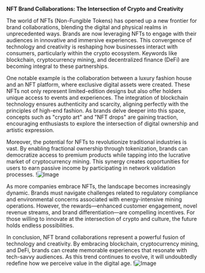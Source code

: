 **NFT Brand Collaborations: The Intersection of Crypto and Creativity**

The world of NFTs (Non-Fungible Tokens) has opened up a new frontier for brand collaborations, blending the digital and physical realms in unprecedented ways. Brands are now leveraging NFTs to engage with their audiences in innovative and immersive experiences. This convergence of technology and creativity is reshaping how businesses interact with consumers, particularly within the crypto ecosystem. Keywords like blockchain, cryptocurrency mining, and decentralized finance (DeFi) are becoming integral to these partnerships.

One notable example is the collaboration between a luxury fashion house and an NFT platform, where exclusive digital assets were created. These NFTs not only represent limited-edition designs but also offer holders unique access to events and experiences. The integration of blockchain technology ensures authenticity and scarcity, aligning perfectly with the principles of high-end fashion. As brands delve deeper into this space, concepts such as "crypto art" and "NFT drops" are gaining traction, encouraging enthusiasts to explore the intersection of digital ownership and artistic expression.

Moreover, the potential for NFTs to revolutionize traditional industries is vast. By enabling fractional ownership through tokenization, brands can democratize access to premium products while tapping into the lucrative market of cryptocurrency mining. This synergy creates opportunities for users to earn passive income by participating in network validation processes. !![Image](https://github.com/user-attachments/assets/3be06921-4469-491d-bd37-5f14c53422b7)

As more companies embrace NFTs, the landscape becomes increasingly dynamic. Brands must navigate challenges related to regulatory compliance and environmental concerns associated with energy-intensive mining operations. However, the rewards—enhanced customer engagement, novel revenue streams, and brand differentiation—are compelling incentives. For those willing to innovate at the intersection of crypto and culture, the future holds endless possibilities.

In conclusion, NFT brand collaborations represent a powerful fusion of technology and creativity. By embracing blockchain, cryptocurrency mining, and DeFi, brands can create memorable experiences that resonate with tech-savvy audiences. As this trend continues to evolve, it will undoubtedly redefine how we perceive value in the digital age. !![Image](https://github.com/user-attachments/assets/3be06921-4469-491d-bd37-5f14c53422b7)
